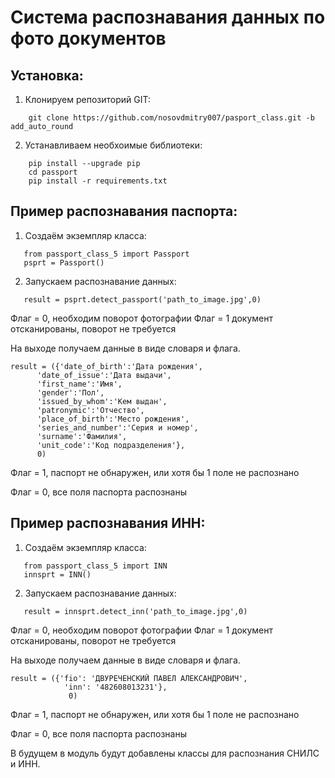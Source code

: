 # Система распознавания данных по фото документов

## Установка:

1. Клонируем репозиторий GIT:
```
    git clone https://github.com/nosovdmitry007/pasport_class.git -b add_auto_round
```
2. Устанавливаем необхоимые библиотеки:
```
    pip install --upgrade pip
    cd passport
    pip install -r requirements.txt
```
## Пример распознавания паспорта:
1. Создаём экземпляр класса:
```
   from passport_class_5 import Passport
   psprt = Passport()
```
2. Запускаем распознавание данных:
```
   result = psprt.detect_passport('path_to_image.jpg',0)
```
Флаг = 0, необходим поворот фотографии
Флаг = 1 документ отсканированы, поворот не требуется

На выходе получаем данные в виде словаря и флага.

```
result = ({'date_of_birth':'Дата рождения',
      'date_of_issue':'Дата выдачи',
      'first_name':'Имя',
      'gender':'Пол',
      'issued_by_whom':'Кем выдан',
      'patronymic':'Отчество',
      'place_of_birth':'Место рождения',
      'series_and_number':'Серия и номер',
      'surname':'Фамилия',
      'unit_code':'Код подразделения'},
      0)
```
Флаг = 1, паспорт не обнаружен, или хотя бы 1 поле не распознано

Флаг = 0, все поля паспорта распознаны 

## Пример распознавания ИНН:
1. Создаём экземпляр класса:
```
   from passport_class_5 import INN
   innsprt = INN()
```
2. Запускаем распознавание данных:
```
   result = innsprt.detect_inn('path_to_image.jpg',0)
```
Флаг = 0, необходим поворот фотографии
Флаг = 1 документ отсканированы, поворот не требуется

На выходе получаем данные в виде словаря и флага.

```
result = ({'fio': 'ДВУРЕЧЕНСКИЙ ПАВЕЛ АЛЕКСАНДРОВИЧ', 
            'inn': '482608013231'},
             0)
```
Флаг = 1, паспорт не обнаружен, или хотя бы 1 поле не распознано

Флаг = 0, все поля паспорта распознаны 


В будущем в модуль будут добавлены классы для распознания СНИЛС и ИНН.


